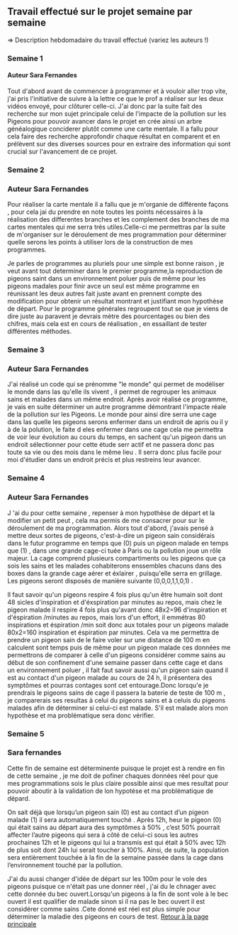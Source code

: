 ## Travail effectué sur le projet semaine par semaine

=> Description hebdomadaire du travail effectué (variez les auteurs !)

### Semaine 1
#### Auteur Sara Fernandes
 
Tout d'abord avant de commencer à programmer et à vouloir aller trop vite, j'ai pris l'initiative de suivre à la lettre ce que le prof a réaliser sur les deux vidéos envoyé, pour clôturer celle-ci. J'ai donc par la suite fait des recherche sur mon sujet principale celui de  l'impacte de la pollution sur les Pigeons pour pouvoir avancer dans le projet en crée ainsi un arbre généalogique conciderer plutôt comme une carte mentale. Il a fallu pour cela faire des recherche approfondir chaque résultat en comparent et en prélèvent sur des diverses sources pour en extraire des information qui sont crucial sur l'avancement de ce projet.


### Semaine 2
### Auteur Sara Fernandes 

 Pour réaliser la carte mentale il a fallu que je m'organie de différente façons , pour cela jai du prendre en note toutes les points nécessaires à la réalisation des differentes branches et les complement des branches de ma cartes mentales qui me serra  trés utiles.Celle-ci me permettras par la suite de m'organiser sur le déroulement de mes programmation pour déterminer quelle serons les points à utiliser lors de la construction de mes programmes.
 
 Je parles de programmes au pluriels pour une simple est bonne raison , je veut avant tout determiner dans le premier programme,la reproduction de pigeons saint dans un environnement poluer puis de même pour les pigeons madales pour finir avce un seul est même programme en réunissant les deux autres fait juste avant en prennent compte des modification pour obtenir un résultat montrant et justifiant mon hypothèse de départ.
Pour le programme générales regroupent tout se que je viens de dire juste au paravent je devrais mètre des pourcentages ou bien des chifres, mais cela est en cours de réalisation , en essaillant de tester différentes méthodes.


### Semaine 3
### Auteur Sara Fernandes 

J'ai réalisé un code qui se prénomme "le monde" qui permet de modéliser le monde dans las qu'elle ils vivent , il permet de regrouper les animaux sains et malades dans un même endroit. Après avoir réalisé ce programme, je vais en suite déterminer un autre programme démontrant l'impacte réale de la pollution sur les Pigeons. Le monde pour ainsi dire serra une cage dans las quelle les pigeons serons enfermer dans un endroit de apris ou il y à de la polution, le faite d eles enfermer dans une cage cela me permettra de voir leur évolution au cours du temps, en sachent qu'un pigeon dans un endroit sélectionner pour cette étude serr  actif et ne passera donc pas toute sa vie ou des mois dans le même lieu . Il serra donc plus facile pour moi d'étudier dans un endroit précis et plus restreins leur avancer.


### Semaine 4 
### Auteur Sara Fernandes 

J 'ai du pour cette semaine , repenser à mon hypothèse de départ et la modifier un petit peut , cela ma permis de me consacrer pour sur le déroulement de ma programmation. Alors tout d'abord, j'avais pensé à mettre deux sortes de pigeons, c'est-à-dire un pigeon sain considérais dans le futur programme en temps que (0) puis un pigeon malade en temps que (1) , dans une grande cage-ci tuée à Paris ou la pollution joue un rôle majeur. La cage comprend plusieurs compartiments ou les pigeons que ça sois les sains et les malades cohabiterons enssembles chacuns dans des boxes dans la grande cage aérer et éxlairer , puisqu'elle serra en grillage. Les pigeons seront disposés de manière suivante (0,0,0,1,1,0,1) .

Il faut savoir qu'un pigeons respire 4 fois plus qu'un être humain soit dont 48 sicles d'inspiration et d'éxspiration par minutes au repos, mais chez le pigeon malade il respire 4 fois plus qu'avant donc 48x2=96 d'inspiration et d'éspiration /minutes au repos, mais lors d'un effort, il emmétras 80 inspirations et éspiration /min soit donc aux totales pour un pigeons malade 80x2=160 inspiration et éspiration par minutes. Cela va me permettra de prendre un pigeon sain de le faire voler sur une distance de 100 m en calculent sont temps puis de même pour un pigeon malade ces données me permettrons de comparer à celle d'un pigeons considérer comme sains au début de son confinement d'une semaine passer dans cette cage et dans un environnement poluer , il fait faut savoir aussi qu'un pigeon sain quand il est au contact d'un pigeon malade au cours de 24 h, il présentera des symptômes et pourras contages sont cet entourage.Donc lorsqu'e je prendrais le pigeons sains de cage il passera la baterie de teste de 100 m , je comparerais ses resultas à celui du pigeons sains et à celuis du pigeons malades afin de déterminer si celui-ci est malade.
S'il est malade alors mon hypothèse et ma problématique sera donc vérifier.
### Semaine 5
### Sara fernandes 

Cette fin de semaine est déterminente puisque le projet est à rendre en fin de cette semaine , je me doit de pofiner chaques données réel pour que mes programmations sois le plus claire possible ainsi que mes resultat pour pouvoir aboutir à la validation de lon hypotése et ma problématique de dépard.

On sait déjà que lorsqu’un pigeon sain (0) est au contact d’un pigeon malade (1) il sera automatiquement touché . Après 12h, heur le pigeon (0) qui était sains au départ aura des symptômes à 50% , c’est 50% pourrait affecter l’autre pigeons qui sera à côté de celui-ci sous les autres prochaines 12h et le pigeons qui lui a transmis est qui était à 50% avec 12h de plus soit dont 24h lui serait toucher à 100%. Ainsi, de suite, la population sera entièrement touchée à la fin de la semaine passée dans la cage dans l’environnement touché par la pollution.

J'ai du aussi changer d'idée de départ sur les 100m pour le vole des pigeons puisque ce n'était pas une donner réel , j'ai du le chnager avec cette donnée du bec ouvert.Lorsqu'un pigeons à la fin de sont vole à le bec ouvert il est qualifier de malade sinon si il na pas le bec ouvert il est considérer comme sains .Cete donné est réel est plus simple pour déterminer la maladie des pigeons en cours de test.
<a href="index.html"> Retour à la page principale </a>
